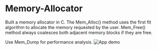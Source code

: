 # Memory-Allocator

Built a memory allocator in C. The Mem_Alloc() method uses the first fit algorithm to allocate the memory requested by the user. Mem_Free() method always coalesces both adjacent memory blocks if they are free.

Use Mem_Dump for performance analysis.
![App demo](image.png?raw=true)



